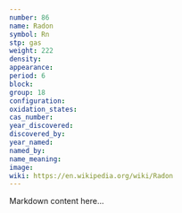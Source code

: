 ```yaml
---
number: 86
name: Radon
symbol: Rn
stp: gas
weight: 222
density:
appearance:
period: 6
block:
group: 18
configuration:
oxidation_states:
cas_number:
year_discovered:
discovered_by:
year_named:
named_by:
name_meaning:
image:
wiki: https://en.wikipedia.org/wiki/Radon
---
```


Markdown content here...
